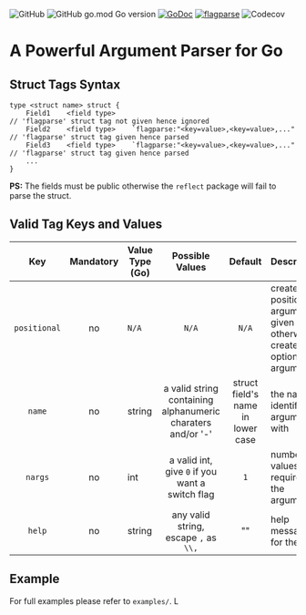 ![GitHub](https://img.shields.io/github/license/rsjethani/flagparse) ![GitHub go.mod Go version](https://img.shields.io/github/go-mod/go-version/rsjethani/flagparse) [![GoDoc](https://img.shields.io/badge/godoc-reference-blue)](https://pkg.go.dev/github.com/rsjethani/flagparse) [![flagparse](https://circleci.com/gh/rsjethani/flagparse.svg?style=shield)](https://app.circleci.com/pipelines/github/rsjethani/flagparse) ![Codecov](https://img.shields.io/codecov/c/github/rsjethani/flagparse)


# A Powerful Argument Parser for Go

## Struct Tags Syntax
```
type <struct name> struct {
    Field1    <field type>                                               // 'flagparse' struct tag not given hence ignored
    Field2    <field type>    `flagparse:"<key=value>,<key=value>,..."   // 'flagparse' struct tag given hence parsed
    Field3    <field type>    `flagparse:"<key=value>,<key=value>,..."   // 'flagparse' struct tag given hence parsed
    ...
}
```
**PS:** The fields must be public otherwise the `reflect` package will fail to parse the struct.

## Valid Tag Keys and Values

| Key | Mandatory | Value Type (Go) | Possible Values | Default | Description |
| :---: | :---: | --- | :---: | :---: | :--- |
| `positional` | no | `N/A` | `N/A` | `N/A` | create a positional argument if given otherwise create an optional argument |
| `name` | no | string | a valid string containing alphanumeric charaters and/or '-' | struct field's name in lower case | the name to identify the argument with |
| `nargs` | no | int | a valid int, give `0` if you want a switch flag | `1` | number of values required by the argument |
| `help` | no | string | any valid string, escape `,` as `\\,`  | "" | help message for the user |

## Example

For full examples please refer to `examples/`.
L
